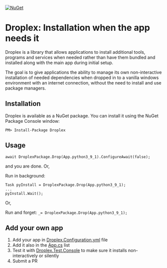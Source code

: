 [![NuGet](https://img.shields.io/nuget/v/Droplex.svg)](https://nuget.org/packages/Droplex)

# Droplex: Installation when the app needs it

Droplex is a library that allows applications to install additional tools, programs and services when needed rather than have them bundled and installed along with the main app during initial setup. 

The goal is to give applications the ability to manage its own non-interactive installation of needed dependencies when dropped in to a vanilla windows environment with an internet connection, without the need to install and use package managers.

## Installation
Droplex is available as a NuGet package. You can install it using the NuGet Package Console window:

```
PM> Install-Package Droplex
```

## Usage

`await DroplexPackage.Drop(App.python3_9_1).ConfigureAwait(false);`

and you are done. Or,

Run in background:
```
Task pyInstall = DroplexPackage.Drop(App.python3_9_1); 
...
pyInstall.Wait();
```

Or,

Run and forget:
`_= DroplexPackage.Drop(App.python3_9_1);`


## Add your own app
1. Add your app in [Droplex.Configuration.yml](https://github.com/jjw24/Droplex/blob/main/Droplex/Droplex.Configuration.yml) file
2. Add it also in the [App.cs](https://github.com/jjw24/Droplex/blob/main/Droplex/App.cs) list
3. Test it with [Droplex.Test.Console](https://github.com/jjw24/Droplex/tree/main/Droplex.Test.Console) to make sure it installs non-interactively or silently
4. Submit a PR

